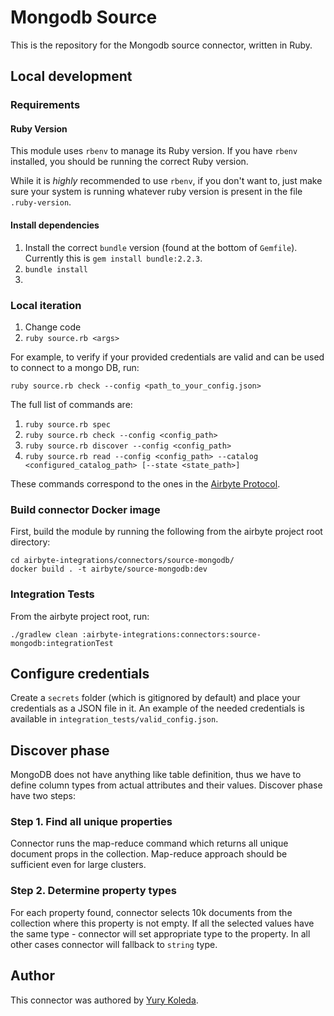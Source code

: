 # Mongodb Source 

This is the repository for the Mongodb source connector, written in Ruby. 

## Local development
### Requirements

#### Ruby Version
This module uses `rbenv` to manage its Ruby version. If you have `rbenv` installed, you should be running the correct Ruby version. 

While it is _highly_ recommended to use `rbenv`, if you don't want to, just make sure your system is running whatever ruby version is present in the file `.ruby-version`.

#### Install dependencies
1. Install the correct `bundle` version (found at the bottom of `Gemfile`). Currently this is `gem install bundle:2.2.3`. 
2. `bundle install`
3. 

### Local iteration
1. Change code
2. `ruby source.rb <args>`

For example, to verify if your provided credentials are valid and can be used to connect to a mongo DB, run: 
```
ruby source.rb check --config <path_to_your_config.json> 
```

The full list of commands are: 

1. `ruby source.rb spec`
2. `ruby source.rb check --config <config_path>`
3. `ruby source.rb discover --config <config_path>`
4. `ruby source.rb read --config <config_path> --catalog <configured_catalog_path> [--state <state_path>]`

These commands correspond to the ones in the [Airbyte Protocol]().

### Build connector Docker image
First, build the module by running the following from the airbyte project root directory: 
```
cd airbyte-integrations/connectors/source-mongodb/
docker build . -t airbyte/source-mongodb:dev
```

### Integration Tests 
From the airbyte project root, run:
```
./gradlew clean :airbyte-integrations:connectors:source-mongodb:integrationTest
```

## Configure credentials
Create a `secrets` folder (which is gitignored by default) and place your credentials as a JSON file in it. An example of the needed credentials is available in `integration_tests/valid_config.json`. 

## Discover phase
MongoDB does not have anything like table definition, thus we have to define column types from actual attributes and their values. Discover phase have two steps:

### Step 1. Find all unique properties
Connector runs the map-reduce command which returns all unique document props in the collection. Map-reduce approach should be sufficient even for large clusters.

### Step 2. Determine property types
For each property found, connector selects 10k documents from the collection where this property is not empty. If all the selected values have the same type - connector will set appropriate type to the property. In all other cases connector will fallback to `string` type.

## Author
This connector was authored by [Yury Koleda](https://github.com/FUT).
